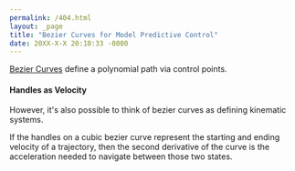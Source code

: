 ```yaml
---
permalink: /404.html
layout: _page
title: "Bezier Curves for Model Predictive Control"
date: 20XX-X-X 20:10:33 -0000
---
```


[Bezier Curves](https://pomax.github.io/bezierinfo/) define a polynomial path via control points.

#### Handles as Velocity

However, it's also possible to think of bezier curves as defining kinematic systems.  

If the handles on a cubic bezier curve represent the starting and ending velocity of a trajectory, then the second derivative of the curve is the acceleration needed to navigate between those two states. 

<!-- Load the Paper.js library -->
<script type="text/javascript" src="../../assets/js/paper-full.min.js"></script>
<script type="text/paperscript" src="../../assets/js/Trajectories/Trajectory.js" canvas="trajectory1"></script>
<canvas id="trajectory1" width="350" height="350"></canvas>
<!--~~~ javascript
function ConstrainDistance(point, anchor, distance) {
  return ((point - anchor).normalize() * distance) + anchor;
}
~~~-->

